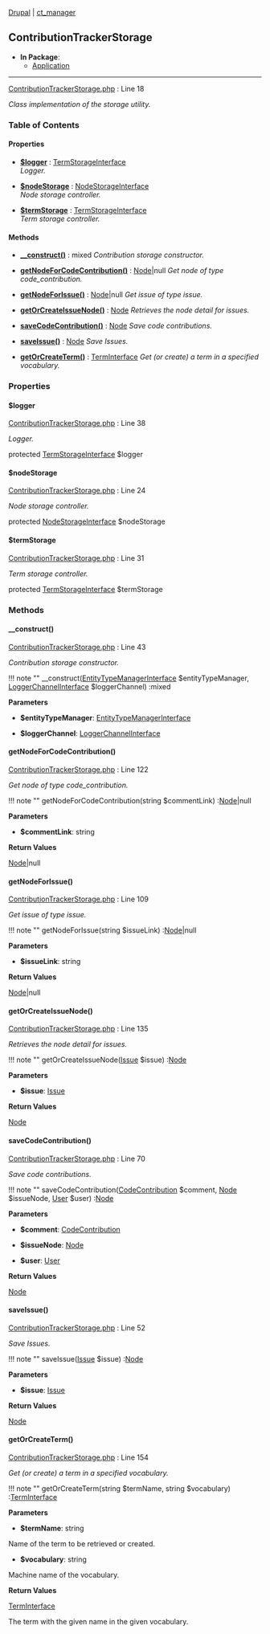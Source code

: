 
[Drupal](../namespaces/drupal.md) | [ct_manager](../namespaces/drupal-ct-manager.md)

## ContributionTrackerStorage


- **In Package**:
    - [Application](../packages/Application.md)
  


---





[ContributionTrackerStorage.php](../files/web-modules-custom-ct-manager-src-contributiontrackerstorage.md) : Line 18

*Class implementation of the storage utility.*









### Table of Contents









#### Properties
- **[$logger](../classes/Drupal-ct-manager-ContributionTrackerStorage.md#logger)**
         : [TermStorageInterface](# "\Drupal\taxonomy\TermStorageInterface")  
*Logger.*

- **[$nodeStorage](../classes/Drupal-ct-manager-ContributionTrackerStorage.md#nodestorage)**
         : [NodeStorageInterface](# "\Drupal\node\NodeStorageInterface")  
*Node storage controller.*

- **[$termStorage](../classes/Drupal-ct-manager-ContributionTrackerStorage.md#termstorage)**
         : [TermStorageInterface](# "\Drupal\taxonomy\TermStorageInterface")  
*Term storage controller.*


#### Methods
- **[__construct()](../classes/Drupal-ct-manager-ContributionTrackerStorage.md#__construct)**
           : mixed
*Contribution storage constructor.*

- **[getNodeForCodeContribution()](../classes/Drupal-ct-manager-ContributionTrackerStorage.md#getnodeforcodecontribution)**
           : [Node](# "\Drupal\node\Entity\Node")|null
*Get node of type code_contribution.*

- **[getNodeForIssue()](../classes/Drupal-ct-manager-ContributionTrackerStorage.md#getnodeforissue)**
           : [Node](# "\Drupal\node\Entity\Node")|null
*Get issue of type issue.*

- **[getOrCreateIssueNode()](../classes/Drupal-ct-manager-ContributionTrackerStorage.md#getorcreateissuenode)**
           : [Node](# "\Drupal\node\Entity\Node")
*Retrieves the node detail for issues.*

- **[saveCodeContribution()](../classes/Drupal-ct-manager-ContributionTrackerStorage.md#savecodecontribution)**
           : [Node](# "\Drupal\node\Entity\Node")
*Save code contributions.*

- **[saveIssue()](../classes/Drupal-ct-manager-ContributionTrackerStorage.md#saveissue)**
           : [Node](# "\Drupal\node\Entity\Node")
*Save Issues.*

- **[getOrCreateTerm()](../classes/Drupal-ct-manager-ContributionTrackerStorage.md#getorcreateterm)**
           : [TermInterface](# "\Drupal\taxonomy\TermInterface")
*Get (or create) a term in a specified vocabulary.*







### Properties

#### $logger

[ContributionTrackerStorage.php](../files/web-modules-custom-ct-manager-src-contributiontrackerstorage.md) : Line 38

*Logger.*


protected [TermStorageInterface](# "\Drupal\taxonomy\TermStorageInterface") $logger







#### $nodeStorage

[ContributionTrackerStorage.php](../files/web-modules-custom-ct-manager-src-contributiontrackerstorage.md) : Line 24

*Node storage controller.*


protected [NodeStorageInterface](# "\Drupal\node\NodeStorageInterface") $nodeStorage







#### $termStorage

[ContributionTrackerStorage.php](../files/web-modules-custom-ct-manager-src-contributiontrackerstorage.md) : Line 31

*Term storage controller.*


protected [TermStorageInterface](# "\Drupal\taxonomy\TermStorageInterface") $termStorage









### Methods

#### __construct()

[ContributionTrackerStorage.php](../files/web-modules-custom-ct-manager-src-contributiontrackerstorage.md) : Line 43

*Contribution storage constructor.*

!!! note ""
    __construct([EntityTypeManagerInterface](# "\Drupal\Core\Entity\EntityTypeManagerInterface") $entityTypeManager, [LoggerChannelInterface](# "\Drupal\Core\Logger\LoggerChannelInterface") $loggerChannel) :mixed




**Parameters**

- **$entityTypeManager**: [EntityTypeManagerInterface](# "\Drupal\Core\Entity\EntityTypeManagerInterface")
    
- **$loggerChannel**: [LoggerChannelInterface](# "\Drupal\Core\Logger\LoggerChannelInterface")
    







#### getNodeForCodeContribution()

[ContributionTrackerStorage.php](../files/web-modules-custom-ct-manager-src-contributiontrackerstorage.md) : Line 122

*Get node of type code_contribution.*

!!! note ""
    getNodeForCodeContribution(string $commentLink) :[Node](# "\Drupal\node\Entity\Node")|null




**Parameters**

- **$commentLink**: string
    





**Return Values**

[Node](# "\Drupal\node\Entity\Node")|null



#### getNodeForIssue()

[ContributionTrackerStorage.php](../files/web-modules-custom-ct-manager-src-contributiontrackerstorage.md) : Line 109

*Get issue of type issue.*

!!! note ""
    getNodeForIssue(string $issueLink) :[Node](# "\Drupal\node\Entity\Node")|null




**Parameters**

- **$issueLink**: string
    





**Return Values**

[Node](# "\Drupal\node\Entity\Node")|null



#### getOrCreateIssueNode()

[ContributionTrackerStorage.php](../files/web-modules-custom-ct-manager-src-contributiontrackerstorage.md) : Line 135

*Retrieves the node detail for issues.*

!!! note ""
    getOrCreateIssueNode([Issue](../classes/Drupal-ct-manager-Data-Issue.md) $issue) :[Node](# "\Drupal\node\Entity\Node")




**Parameters**

- **$issue**: [Issue](../classes/Drupal-ct-manager-Data-Issue.md)
    





**Return Values**

[Node](# "\Drupal\node\Entity\Node")



#### saveCodeContribution()

[ContributionTrackerStorage.php](../files/web-modules-custom-ct-manager-src-contributiontrackerstorage.md) : Line 70

*Save code contributions.*

!!! note ""
    saveCodeContribution([CodeContribution](../classes/Drupal-ct-manager-Data-CodeContribution.md) $comment, [Node](# "\Drupal\node\Entity\Node") $issueNode, [User](# "\Drupal\user\Entity\User") $user) :[Node](# "\Drupal\node\Entity\Node")




**Parameters**

- **$comment**: [CodeContribution](../classes/Drupal-ct-manager-Data-CodeContribution.md)
    
- **$issueNode**: [Node](# "\Drupal\node\Entity\Node")
    
- **$user**: [User](# "\Drupal\user\Entity\User")
    





**Return Values**

[Node](# "\Drupal\node\Entity\Node")



#### saveIssue()

[ContributionTrackerStorage.php](../files/web-modules-custom-ct-manager-src-contributiontrackerstorage.md) : Line 52

*Save Issues.*

!!! note ""
    saveIssue([Issue](../classes/Drupal-ct-manager-Data-Issue.md) $issue) :[Node](# "\Drupal\node\Entity\Node")




**Parameters**

- **$issue**: [Issue](../classes/Drupal-ct-manager-Data-Issue.md)
    





**Return Values**

[Node](# "\Drupal\node\Entity\Node")



#### getOrCreateTerm()

[ContributionTrackerStorage.php](../files/web-modules-custom-ct-manager-src-contributiontrackerstorage.md) : Line 154

*Get (or create) a term in a specified vocabulary.*

!!! note ""
    getOrCreateTerm(string $termName, string $vocabulary) :[TermInterface](# "\Drupal\taxonomy\TermInterface")




**Parameters**

- **$termName**: string
    
Name of the term to be retrieved or created.

- **$vocabulary**: string
    
Machine name of the vocabulary.






**Return Values**

[TermInterface](# "\Drupal\taxonomy\TermInterface")


The term with the given name in the given vocabulary.




